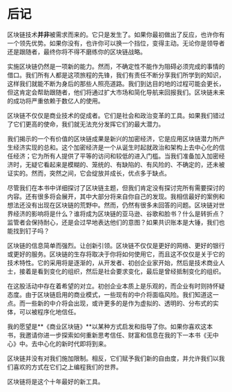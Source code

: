 # 后记

区块链技术**并非**被需求而来的。它只是发生了。如果你最初做出了反应，也许你有一个领先优势。如果你没有，也许你可以换一个挡位，变得主动。无论你是领导者还是跟随者，最终你将不得不磨练你的区块链战略。

实施区块链仍然是一项新的能力。然而，不确定性不能作为阻碍必须完成的事情的借口。我们所有人都是这项旅程的先锋，我们有责任不断分享我们所学到的知识，这样我们就能不断为身后的那些人照亮道路。我们到达目的地的过程可能会更长，但这肯定会帮助跟随者，他们将通过扩大市场和简化导航来回报我们。区块链未来的成功将严重依赖于数亿人的使用。

区块链不仅仅是商业技术的促成者。它们是社会和政治变革的工具。如果我们错过了它们更高的使命，我们就无法充分发挥它们的最大潜力。

我们揭示的一个有价值的区块链成果是新兴的加密经济，它是应用区块链潜力所产生经济实现的总和。这个加密经济是一个从诞生时起就政治和架构上去中心化的信任经济；它为所有人提供了平等的访问和较低的进入门槛。当我们准备加入加密经济时，无疑它看起来是模糊的、笼统的、有缺陷的、有风险的、不确定的，还未被证实的。然而，突然之间，它会绽放并成长，优点多于缺点。

尽管我们在本书中详细探讨了区块链主题，但我们肯定没有探讨完所有需要探讨的内容。还有很多将会展开，其中大部分将来自你自己的发现。我相信最好的案例和想法还没有出现在区块链的荒野中。然而，仍然有很多未回答的问题。区块链对世界经济的影响将是什么？谁将成为区块链的亚马逊、谷歌和脸书？什么是转折点？监管者会保持耐心，还是会过早地表达他们的意图？如果共识账本是大锤，我们也能找到钉子吗？

区块链的信息简单而强烈。让创新引领。区块链不仅仅是更好的网络、更好的银行或更好的服务。区块链的生存将取决于你将如何使用它，而且这不仅仅是关于它的技术特性。它的采用将是逐渐的，从开发者、初创企业家开始，然后是技术商业人士，接着是看到变化的组织，然后是社会要求变化，最后是曾经抵制变化的组织。

在这股活动中存在着希望的对立。初创企业本质上是乐观的，而企业有时则持怀疑态度。由于区块链启用的商业模式，一些现有的中介将面临风险。我们知道这一点。而一些新的中介将会出现，或许更多的是作为虚拟的、透明的、分布式的实体，可以被程序化地信任。

我的愿望是**《商业区块链》**以某种方式启发和指导了你。如果你喜欢这本书，我邀请你进一步探索如何重新思考信任、财富和信息在我的下一本书《无中心》中。去中心化的新时代即将到来。

区块链并没有对我们施加限制。相反，它们赋予我们新的自由度，并允许我们以我们喜欢的方式在它们之上编程我们的世界。

区块链将是这个十年最好的新工具。
